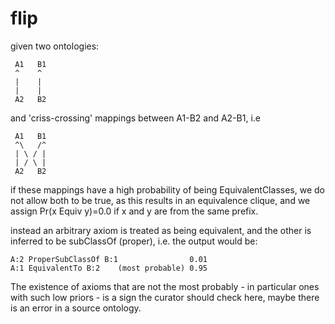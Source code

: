 # flip

given two ontologies:

```
 A1   B1
 ^    ^
 |    |
 |    |
 A2   B2
```

and 'criss-crossing' mappings between A1-B2 and A2-B1, i.e

```
 A1   B1
 ^\   /^
 | \ / |
 | / \ |
 A2   B2
```

if these mappings have a high probability of being EquivalentClasses, we do not allow both to be true, as this results in an equivalence clique, and we assign Pr(x Equiv y)=0.0 if x and y are from the same prefix.

instead an arbitrary axiom is treated as being equivalent, and the other is inferred to be subClassOf (proper), i.e. the output would be:

```
A:2 ProperSubClassOf B:1                0.01
A:1 EquivalentTo B:2    (most probable) 0.95
```

The existence of axioms that are not the most probably - in particular ones with such low priors - is a sign the curator should check here, maybe there is an error in a source ontology.

